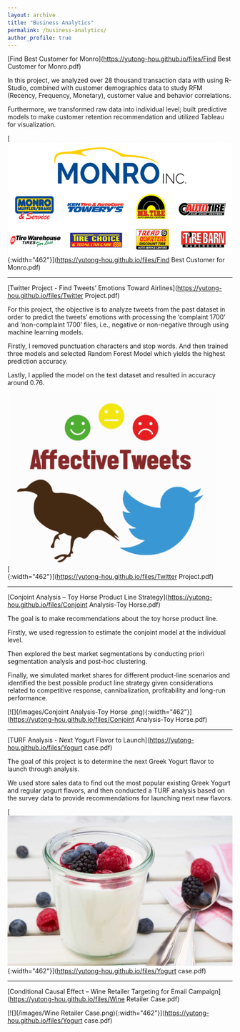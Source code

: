 ```yaml
---
layout: archive
title: "Business Analytics"
permalink: /business-analytics/
author_profile: true
---
```


[Find Best Customer for Monro](https://yutong-hou.github.io/files/Find Best Customer for Monro.pdf)

In this project, we analyzed over 28 thousand transaction data with using R-Studio, combined with customer demographics data to study RFM (Recency, Frequency, Monetary), customer value and behavior correlations. 

Furthermore, we transformed raw data into individual level; built predictive models to make customer retention recommendation and utilized Tableau for visualization.

[![](/images/Monro.png){:width="462"}](https://yutong-hou.github.io/files/Find Best Customer for Monro.pdf)

---

[Twitter Project - Find Tweets’ Emotions Toward Airlines](https://yutong-hou.github.io/files/Twitter Project.pdf)

For this project, the objective is to analyze tweets from the past dataset in order to predict the tweets’ emotions with processing the ‘complaint 1700’ and ‘non-complaint 1700’ files, i.e., negative or non-negative through using machine learning models.

Firstly, I removed punctuation characters and stop words. And then trained three models and selected Random Forest Model which yields the highest prediction accuracy.

Lastly, I applied the model on the test dataset and resulted in accuracy around 0.76.

[![](/images/twitter.png){:width="462"}](https://yutong-hou.github.io/files/Twitter Project.pdf)

---

[Conjoint Analysis – Toy Horse Product Line Strategy](https://yutong-hou.github.io/files/Conjoint Analysis-Toy Horse.pdf)

The goal is to make recommendations about the toy horse product line. 

Firstly, we used regression to estimate the conjoint model at the individual level. 

Then explored the best market segmentations by conducting priori segmentation analysis and post-hoc clustering. 

Finally, we simulated market shares for different product-line scenarios and identified the best possible product line strategy given considerations related to competitive response, cannibalization, profitability and long-run performance.

[![](/images/Conjoint Analysis-Toy Horse .png){:width="462"}](https://yutong-hou.github.io/files/Conjoint Analysis-Toy Horse.pdf)

---

[TURF Analysis - Next Yogurt Flavor to Launch](https://yutong-hou.github.io/files/Yogurt case.pdf)

The goal of this project is to determine the next Greek Yogurt flavor to launch through analysis. 

We used store sales data to find out the most popular existing Greek Yogurt and regular yogurt flavors, and then conducted a TURF analysis based on the survey data to provide recommendations for launching next new flavors.


[![](/images/berries-nondairy-yogurt.jpg){:width="462"}](https://yutong-hou.github.io/files/Yogurt case.pdf)

---

[Conditional Causal Effect – Wine Retailer Targeting for Email Campaign](https://yutong-hou.github.io/files/Wine Retailer Case.pdf)


[![](/images/Wine Retailer Case.png){:width="462"}](https://yutong-hou.github.io/files/Yogurt case.pdf)